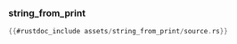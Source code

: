 ### string_from_print

```rust
{{#rustdoc_include assets/string_from_print/source.rs}}
```
<div class="flex-container vis_block" style="position:relative; margin-left:-75px; margin-right:-75px; display: flex;">
	<object type="image/svg+xml" class="string_from_print code_panel" data="assets/string_from_print/vis_code.svg"></object>
	<object type="image/svg+xml" class="string_from_print tl_panel" data="assets/string_from_print/vis_timeline.svg" style="width: auto;" onmouseenter="helpers('string_from_print')"></object>
</div>